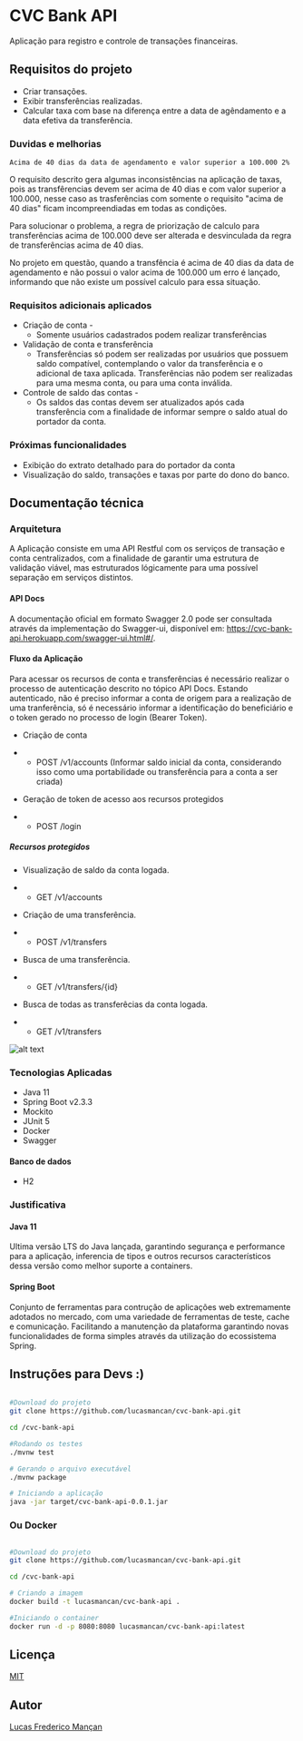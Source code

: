 # CVC Bank API

Aplicação para registro e controle de transações financeiras.

## Requisitos do projeto

* Criar transações.
* Exibir transferências realizadas.
* Calcular taxa com base na diferença entre a data de agêndamento e a data efetiva da transferência.

### Duvidas e melhorias

```Acima de 40 dias da data de agendamento e valor superior a 100.000 2%```

  O requisito descrito gera algumas inconsistências na aplicação de taxas,
  pois as transfêrencias devem ser acima de 40 dias e com valor superior a 100.000, nesse caso as trasferências com somente o requisito "acima de 40 dias" ficam incompreendiadas em todas as condições.
  
  Para solucionar o problema, a regra de priorização de calculo para transferências acima de 100.000 deve ser alterada e desvinculada da regra de transferências acima de 40 dias. 
  
  No projeto em questão, quando a transfência é acima de 40 dias da data de agendamento e não possui o valor acima de 100.000 um erro é lançado, informando que não existe um possível calculo para essa situação.
 

### Requisitos adicionais aplicados

* Criação de conta - 
    - Somente usuários cadastrados podem realizar transferências
* Validação de conta e transferência
    - Transferências só podem ser realizadas por usuários que possuem saldo compatível, contemplando o valor da transferência e o adicional de taxa aplicada. Transferências não podem ser realizadas para uma mesma conta, ou para uma conta inválida.
* Controle de saldo das contas - 
    - Os saldos das contas devem ser atualizados após cada transferência com a finalidade de informar sempre o saldo atual do portador da conta.

### Próximas funcionalidades

* Exibição do extrato detalhado para do portador da conta
* Visualização do saldo, transações e taxas por parte do dono do banco.

## Documentação técnica

### Arquitetura

A Aplicação consiste em uma API Restful com os serviços de transação e conta centralizados, com a finalidade de garantir uma estrutura de validação viável, mas estruturados lógicamente para uma possível separação em serviços distintos.

#### API Docs

A documentação oficial em formato Swagger 2.0 pode ser consultada através da implementação do Swagger-ui, disponível em: https://cvc-bank-api.herokuapp.com/swagger-ui.html#/.

#### Fluxo da Aplicação

Para acessar os recursos de conta e transferências é necessário realizar o processo de autenticação descrito no tópico API Docs. Estando autenticado, não é preciso informar a conta de origem para a realização de uma tranferência, só é necessário informar a identificação do beneficiário e o token gerado no processo de login (Bearer Token).

* Criação de conta 
- - POST /v1/accounts (Informar saldo inicial da conta, considerando isso como uma portabilidade ou transferência para a conta a ser criada)

* Geração de token de acesso aos recursos protegidos 
- - POST /login

##### Recursos protegidos

* Visualização de saldo da conta logada.
- - GET /v1/accounts

* Criação de uma transferência.
- - POST /v1/transfers

* Busca de uma transferência.
- - GET /v1/transfers/{id}

* Busca de todas as transferêcias da conta logada.
- - GET /v1/transfers

![alt text](https://github.com/lucasmancan/cvc-bank-api/blob/master/cvc-api.png?raw=true)


### Tecnologias Aplicadas

* Java 11
* Spring Boot v2.3.3
* Mockito 
* JUnit 5 
* Docker
* Swagger

#### Banco de dados
* H2 

### Justificativa

#### Java 11

Ultima versão LTS do Java lançada, garantindo segurança e performance para a aplicação, inferencia de tipos e outros recursos característicos dessa versão como melhor suporte a containers.

#### Spring Boot

Conjunto de ferramentas para contrução de aplicações web extremamente adotados no mercado, com uma variedade de ferramentas de teste, cache e comunicação. Facilitando a manutenção da plataforma garantindo novas funcionalidades de forma simples através da utilização do ecossistema Spring. 

## Instruções para Devs :)

```bash

#Download do projeto
git clone https://github.com/lucasmancan/cvc-bank-api.git

cd /cvc-bank-api

#Rodando os testes
./mvnw test

# Gerando o arquivo executável 
./mvnw package

# Iniciando a aplicação
java -jar target/cvc-bank-api-0.0.1.jar

```

### Ou Docker

```bash

#Download do projeto
git clone https://github.com/lucasmancan/cvc-bank-api.git

cd /cvc-bank-api

# Criando a imagem
docker build -t lucasmancan/cvc-bank-api .

#Iniciando o container
docker run -d -p 8080:8080 lucasmancan/cvc-bank-api:latest 

```

## Licença
[MIT](https://choosealicense.com/licenses/mit/)

## Autor
[Lucas Frederico Mançan](https://www.linkedin.com/in/lucasmancan/)
